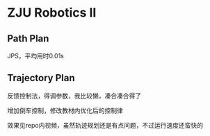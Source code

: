 # ZJU Robotics II

## Path Plan

JPS，平均用时0.01s

## Trajectory Plan

反馈控制法，得调参数，我比较懒，凑合凑合得了

增加倒车控制，修改教材内优化后的控制律

效果见repo内视频，虽然轨迹规划还是有点问题，不过运行速度还蛮快的
